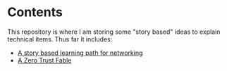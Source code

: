 # Contents

This repository is where I am storing some "story based" ideas to explain technical items.  Thus far it includes:

- [A story based learning path for networking](./StoryBasedLearning/readme.md)
- [A Zero Trust Fable](./ZeroTrustStory/readme.md)
